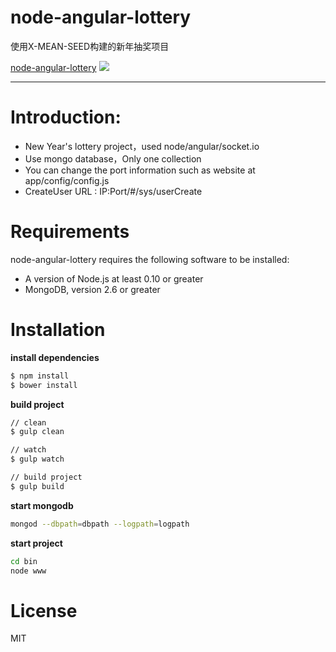 # node-angular-lottery

使用X-MEAN-SEED构建的新年抽奖项目

[node-angular-lottery](https://github.com/radishj/node-angular-lottery)
![](https://github.com/radishj/node-angular-lottery/blob/master/public/upload/demo.gif?raw=true)

----------

# Introduction:

- New Year's lottery project，used node/angular/socket.io
- Use mongo database，Only one collection
- You can change the port information such as website at app/config/config.js
- CreateUser URL : IP:Port/#/sys/userCreate

# Requirements

node-angular-lottery requires the following software to be installed:

- A version of Node.js at least 0.10 or greater
- MongoDB, version 2.6 or greater

# Installation

**install dependencies**

```bash
$ npm install
$ bower install
```

**build project**

```bash
// clean
$ gulp clean

// watch
$ gulp watch

// build project
$ gulp build
```

**start mongodb**

```bash
mongod --dbpath=dbpath --logpath=logpath
```

**start project**

```bash
cd bin
node www
```

# License
MIT
